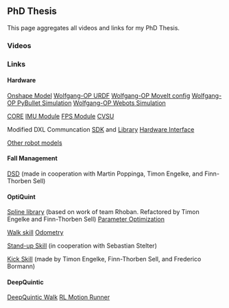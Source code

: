 ## PhD Thesis

This page aggregates all videos and links for my PhD Thesis.

### Videos


### Links

#### Hardware
[Onshape Model](https://cad.onshape.com/documents/8c6aa9a8917f764cb7039c2d/w/af71e5083243affec9ac82a8/e/e42d9814ef6f704f62b6758c)
[Wolfgang-OP URDF](https://github.com/bit-bots/wolfgang_robot/tree/master/wolfgang_description)
[Wolfgang-OP MoveIt config](https://github.com/bit-bots/wolfgang_robot/tree/master/wolfgang_moveit_config)
[Wolfgang-OP PyBullet Simulation](https://github.com/bit-bots/wolfgang_robot/tree/master/wolfgang_pybullet_sim)
[Wolfgang-OP Webots Simulation](https://github.com/bit-bots/wolfgang_robot/tree/master/wolfgang_webots_sim)

[CORE](https://github.com/bit-bots/wolfgang_core)
[IMU Module](https://github.com/bit-bots/bitbots_imu_dxl)
[FPS Module](https://github.com/bit-bots/bit_foot)
[CVSU](https://github.com/bit-bots/wolfgang_constant_voltage)

Modified DXL Communcation [SDK](https://github.com/bit-bots/DynamixelSDK) and [Library](https://github.com/bit-bots/dynamixel-workbench)
[Hardware Interface](https://github.com/bit-bots/bitbots_lowlevel)

[Other robot models](https://github.com/bit-bots/humanoid_robots_ros2)

#### Fall Management
[DSD](https://github.com/bit-bots/dynamic_stack_decider) (made in cooperation with Martin Poppinga, Timon Engelke, and Finn-Thorben Sell)


#### OptiQuint
[Spline library](https://github.com/bit-bots/bitbots_motion/tree/master/bitbots_splines) (based on work of team Rhoban. Refactored by Timon Engelke and Finn-Thorben Sell)
[Parameter Optimization](https://github.com/bit-bots/parallel_parameter_search)

[Walk skill](https://bit-bots.github.io/quintic_walk/)
[Odometry](https://github.com/bit-bots/bitbots_motion/tree/master/bitbots_odometry)

[Stand-up Skill](https://github.com/bit-bots/bitbots_motion/tree/master/bitbots_dynamic_kick) (in cooperation with Sebastian Stelter)

[Kick Skill](https://github.com/bit-bots/bitbots_motion/tree/master/bitbots_dynamic_kick) (made by Timon Engelke, Finn-Thorben Sell, and Frederico Bormann)

#### DeepQuintic
[DeepQuintic Walk](https://github.com/bit-bots/deep_quintic)
[RL Motion Runner](https://github.com/bit-bots/bitbots_motion/tree/master/bitbots_rl_motion)
